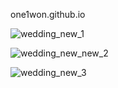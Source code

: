 one1won.github.io

![wedding_new_1](https://user-images.githubusercontent.com/64151478/93095213-cd40c200-f6dd-11ea-9073-c19aebec7583.jpg)

![wedding_new_new_2](https://user-images.githubusercontent.com/64151478/93155887-06ab1900-f742-11ea-9faa-30297caa5ca4.jpg)

![wedding_new_3](https://user-images.githubusercontent.com/64151478/93095246-d5006680-f6dd-11ea-878b-486759d5b964.jpg)

